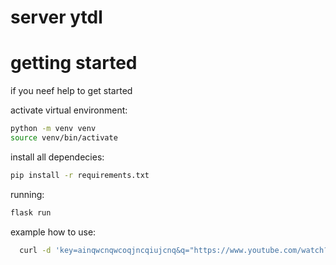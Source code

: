 # server ytdl

# getting started 

if you neef help to get started

activate virtual environment:

```bash
python -m venv venv
source venv/bin/activate
```

install all dependecies:

```bash
pip install -r requirements.txt
```

running:

```bash
flask run
```

example how to use:

``` bash
  curl -d 'key=ainqwcnqwcoqjncqiujcnq&q="https://www.youtube.com/watch?v=3Lg2ijbghR8"' https://ytdl-7wabejrcqq-uc.a.run.app/youtube
```
